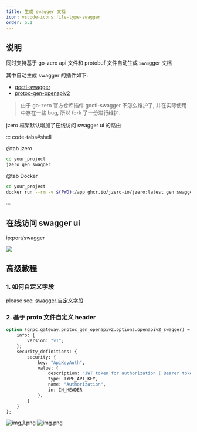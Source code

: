 ```yaml
---
title: 生成 swagger 文档
icon: vscode-icons:file-type-swagger
order: 5.1
---
```


## 说明

同时支持基于 go-zero api 文件和 protobuf 文件自动生成 swagger 文档

其中自动生成 swagger 的插件如下:

* [goctl-swagger](https://github.com/jzero-io/goctl-swagger)
* [protoc-gen-openapiv2](https://github.com/grpc-ecosystem/grpc-gateway/tree/main/protoc-gen-openapiv2)

> 由于 go-zero 官方仓库插件 goctl-swagger 不怎么维护了, 并在实际使用中存在一些 bug, 所以 fork 了一份进行维护.

jzero 框架默认增加了在线访问 swagger ui 的路由

::: code-tabs#shell

@tab jzero

```bash
cd your_project
jzero gen swagger
```

@tab Docker
```bash
cd your_project
docker run --rm -v ${PWD}:/app ghcr.io/jzero-io/jzero:latest gen swagger
```
:::

## 在线访问 swagger ui

ip:port/swagger

![](https://oss.jaronnie.com/image-20240731134511973.png)

## 高级教程

### 1. 如何自定义字段

please see: [swagger 自定义字段](../faq/swagger.md)

### 2. 基于 proto 文件自定义 header

```protobuf
option (grpc.gateway.protoc_gen_openapiv2.options.openapiv2_swagger) = {
    info: {
        version: "v1";
    };
    security_definitions: {
        security: {
            key: "ApiKeyAuth",
            value: {
                description: "JWT token for authorization ( Bearer token )"
                type: TYPE_API_KEY,
                name: "Authorization",
                in: IN_HEADER
            },
        }
    }
};
```

![img_1.png](https://oss.jaronnie.com/img_1.png)
![img.png](https://oss.jaronnie.com/img.png)